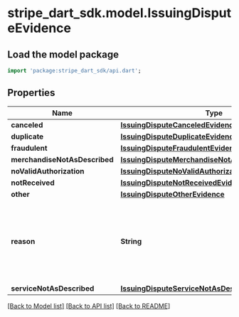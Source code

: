 # stripe_dart_sdk.model.IssuingDisputeEvidence

## Load the model package
```dart
import 'package:stripe_dart_sdk/api.dart';
```

## Properties
Name | Type | Description | Notes
------------ | ------------- | ------------- | -------------
**canceled** | [**IssuingDisputeCanceledEvidence**](IssuingDisputeCanceledEvidence.md) |  | [optional] 
**duplicate** | [**IssuingDisputeDuplicateEvidence**](IssuingDisputeDuplicateEvidence.md) |  | [optional] 
**fraudulent** | [**IssuingDisputeFraudulentEvidence**](IssuingDisputeFraudulentEvidence.md) |  | [optional] 
**merchandiseNotAsDescribed** | [**IssuingDisputeMerchandiseNotAsDescribedEvidence**](IssuingDisputeMerchandiseNotAsDescribedEvidence.md) |  | [optional] 
**noValidAuthorization** | [**IssuingDisputeNoValidAuthorizationEvidence**](IssuingDisputeNoValidAuthorizationEvidence.md) |  | [optional] 
**notReceived** | [**IssuingDisputeNotReceivedEvidence**](IssuingDisputeNotReceivedEvidence.md) |  | [optional] 
**other** | [**IssuingDisputeOtherEvidence**](IssuingDisputeOtherEvidence.md) |  | [optional] 
**reason** | **String** | The reason for filing the dispute. Its value will match the field containing the evidence. | 
**serviceNotAsDescribed** | [**IssuingDisputeServiceNotAsDescribedEvidence**](IssuingDisputeServiceNotAsDescribedEvidence.md) |  | [optional] 

[[Back to Model list]](../README.md#documentation-for-models) [[Back to API list]](../README.md#documentation-for-api-endpoints) [[Back to README]](../README.md)


